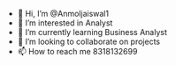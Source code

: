 - 👋 Hi, I’m @Anmoljaiswal1
- 👀 I’m interested in Analyst
- 🌱 I’m currently learning Business Analyst 
- 💞️ I’m looking to collaborate on projects
- 📫 How to reach me 8318132699

<!---
Anmoljaiswal1/Anmoljaiswal1 is a ✨ special ✨ repository because its `README.md` (this file) appears on your GitHub profile.
You can click the Preview link to take a look at your changes.
--->
